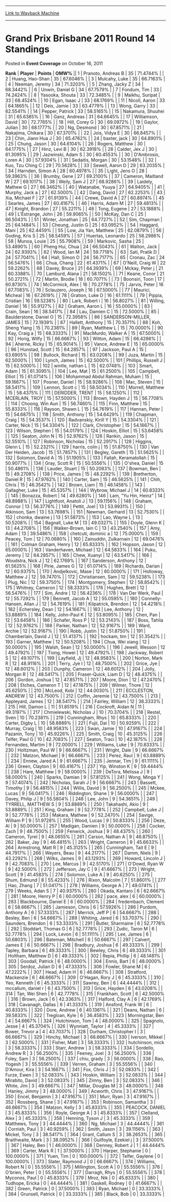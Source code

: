 
---
[Link to Wayback Machine](https://web.archive.org/web/20171030115528/https://magic.wizards.com/en/articles/archive/event-coverage/grand-prix-brisbane-2011-round-14-standings-2011-10-16)

[_metadata_:description]:- "RankPlayerPointsOMW% 1 Pranoto, Andreas B 3571.4744% 2 Huang, Hao-Shan 3567.6046% 3 Mulcahy, Luke 3566.7163% 4 Neeman, Jeremy 3471.3203% 5 Zhang, Jacky Z 3468.3442% 6 Unwin, Daniel G 34"
[_metadata_:generator]:- "Drupal 7 (http://drupal.org)"
[_metadata_:node]:- "447481"
[_metadata_:publish_date]:- "2011-10-16"
[_metadata_:source]:- "div-main-content"
[_metadata_:title]:- "Grand Prix Brisbane 2011 Round 14 Standings"
[_metadata_:wayback_capture_timestamp]:- "2017-10-30 11:55:28"
[_metadata_:wayback_raw_url]:- "https://web.archive.org/web/20171030115528id_/https://magic.wizards.com/en/articles/archive/event-coverage/grand-prix-brisbane-2011-round-14-standings-2011-10-16"
[_metadata_:wayback_url]:- "https://magic.wizards.com/en/articles/archive/event-coverage/grand-prix-brisbane-2011-round-14-standings-2011-10-16"
---


Grand Prix Brisbane 2011 Round 14 Standings
===========================================



 Posted in **Event Coverage**
 on October 16, 2011 












 **Rank** | **Player** | **Points** | **OMW%** ||  1  | Pranoto, Andreas B |  35 | 71.4744% |
|  2  | Huang, Hao-Shan |  35 | 67.6046% |
|  3  | Mulcahy, Luke |  35 | 66.7163% |
|  4  | Neeman, Jeremy |  34 | 71.3203% |
|  5  | Zhang, Jacky Z |  34 | 68.3442% |
|  6  | Unwin, Daniel G |  34 | 67.7579% |
|  7  | Fondum, Tim |  33 | 74.2424% |
|  8  | Yasooka, Shouta |  33 | 72.3485% |
|  9  | Maikhu, Suripat |  33 | 68.4524% |
|  10  | Egan, Isaac J |  33 | 68.1769% |
|  11  | Nicoll, Aaron |  33 | 64.1865% |
|  12  | Deix, Jamie |  33 | 63.4779% |
|  13  | Wong, Garry |  33 | 62.5541% |
|  14  | Pepper, Patrick |  33 | 58.5165% |
|  15  | Nakamura, Shuuhei |  31 | 65.6385% |
|  16  | Ganz, Andreas |  31 | 64.6645% |
|  17  | Williamson, David |  30 | 72.7765% |
|  18  | Hill, Corey G |  30 | 69.0972% |
|  19  | Gaylor, Julian |  30 | 68.1777% |
|  20  | Ng, Desmond |  30 | 67.8571% |
|  21  | Nakajima, Chikara |  30 | 67.3701% |
|  22  | Jois, Vidya E |  30 | 66.8457% |
|  23  | Chin, Jiann Hua J |  30 | 65.4762% |
|  24  | baxter, jack |  30 | 64.8901% |
|  25  | Chung, Jason |  30 | 64.6104% |
|  26  | Rogers, Matthew |  30 | 64.1775% |
|  27  | Hinz, Levi B |  30 | 62.3918% |
|  28  | Calder, Jex J |  30 | 61.3095% |
|  29  | Jazwinski, Adam S |  30 | 60.4553% |
|  30  | D'Ambrosio, Loren A |  30 | 57.9304% |
|  31  | Sedaitis, Morgan |  30 | 53.1548% |
|  32  | Kuo, Tzu Ching C |  29 | 70.5628% |
|  33  | Sewell, Aaron D |  29 | 63.2035% |
|  34  | Harnden, Simon A |  28 | 60.4978% |
|  35  | Light, Jens O |  28 | 59.3963% |
|  36  | Brumby, Gene |  27 | 69.2100% |
|  37  | Cameron, Maitland W |  27 | 69.1017% |
|  38  | Weily, Sam J |  27 | 68.9286% |
|  39  | Laidely, Mathew G |  27 | 66.3462% |
|  40  | Watanabe, Yuuya |  27 | 64.9405% |
|  41  | Murphy, Jack a |  27 | 62.5000% |
|  42  | Dang, David |  27 | 62.2253% |
|  43  | Xia, Michael F |  27 | 61.9139% |
|  44  | Crewe, David A |  27 | 60.8974% |
|  45  | Searles, James |  27 | 60.4167% |
|  46  | Harris, Adam M |  27 | 59.4813% |
|  47  | Knight, Brandon |  27 | 55.2211% |
|  48  | Tong, Eugene |  27 | 53.1888% |
|  49  | L'Estrange, John |  26 | 59.9065% |
|  50  | McKay, Dan C |  25 | 66.5043% |
|  51  | Winter, Jonathan |  25 | 64.7727% |
|  52  | Sim, Chapman |  25 | 64.1484% |
|  53  | Cheung, Justin G |  25 | 63.0952% |
|  54  | Haggard, Mani |  25 | 62.4459% |
|  55  | Low, Jia Yan, Matthew |  25 | 62.0879% |
|  56  | Goding, Kris S |  25 | 58.5459% |
|  57  | Huertas, Leonardo |  25 | 58.2986% |
|  58  | Munoa, Louie |  25 | 55.7908% |
|  59  | Markovic, Sasha |  25 | 53.4890% |
|  60  | Pheng Hui, Chua |  24 | 66.5043% |
|  61  | Walton, Jack |  24 | 62.9393% |
|  62  | Wood, Ian M |  24 | 59.7718% |
|  63  | Sati, Pratik D |  24 | 57.7041% |
|  64  | Hall, Simon O |  24 | 56.7177% |
|  65  | Cronau, Zac |  24 | 56.5476% |
|  66  | Chua, Chang |  22 | 61.4371% |
|  67  | O'Neill, Craig W |  22 | 59.2262% |
|  68  | Davey, Bruce |  21 | 64.3939% |
|  69  | Mckay, Peter j |  21 | 60.3388% |
|  70  | Lamburd, Alana |  21 | 58.1502% |
|  71  | Keane, Conor |  21 | 50.2721% |
|  72  | Martin, Brodie |  18 | 60.7071% |
|  73  | Boonsiri, Toon |  17 | 60.8730% |
|  74  | McCormick, Alex |  16 | 70.2778% |
|  75  | Jarvis, Peter |  16 | 67.7083% |
|  76  | Sclauzero, Joseph |  16 | 67.5000% |
|  77  | Maurici, Micheal |  16 | 67.2619% |
|  78  | Gration, Luke D |  16 | 61.1111% |
|  79  | Pippia, Cristian |  16 | 59.5238% |
|  80  | Lark, Robert i |  16 | 56.8027% |
|  81  | Willing, Daniel |  16 | 55.9127% |
|  82  | Graham, Aaron L |  16 | 55.0000% |
|  83  | Crain, Sean |  16 | 38.5417% |
|  84  | Lau, Damien C |  15 | 72.5000% |
|  85  | Baulderstone, Daniel O |  15 | 72.3958% |
|  86  | SANDERSON-MILLER, JAMES |  15 | 72.1939% |
|  87  | Hallett, Anthony |  15 | 70.3571% |
|  88  | Koh, Sheng Yiang |  15 | 70.2381% |
|  89  | Ryan, Matthew L |  15 | 70.0000% |
|  90  | Kay, Craig a |  15 | 68.3333% |
|  91  | MacMurdo, Walker A |  15 | 67.5000% |
|  92  | Horig, Wilfy |  15 | 66.6667% |
|  93  | Witton, Adam |  15 | 66.4286% |
|  94  | Aherne, Ricky |  15 | 65.9014% |
|  95  | Vance, Andrew E |  15 | 65.0000% |
|  96  | Hunstad, Scott |  15 | 64.2857% |
|  97  | Jackson, Paul A |  15 | 63.6905% |
|  98  | Bullock, Richard |  15 | 63.0208% |
|  99  | Juza, Martin |  15 | 62.5000% |
|  100  | Lynch, James |  15 | 62.5000% |
|  101  | Phillips, Russell J |  15 | 62.5000% |
|  102  | wintle, nathan L |  15 | 62.0748% |
|  103  | Smart, Adam |  15 | 61.3095% |
|  104  | Lee, Mat |  15 | 61.2500% |
|  105  | Campbell, Elliot |  15 | 61.0714% |
|  106  | Mohammad Abdul Rahman, Muham |  15 | 59.1667% |
|  107  | Posner, Daniel |  15 | 58.9286% |
|  108  | Mac, Steven |  15 | 58.5417% |
|  109  | Lennon, Scott c |  15 | 58.5034% |
|  110  | Morrell, Matthew |  15 | 58.4375% |
|  111  | DERIDDER, TRENT |  15 | 58.1250% |
|  112  | MCERLAIN, TROY |  15 | 57.5000% |
|  113  | Brown, Hayden J |  15 | 56.7708% |
|  114  | Choong, Win Aun |  15 | 56.7460% |
|  115  | Finn, Matthew |  15 | 55.8333% |
|  116  | Rayson, Shawn L |  15 | 54.7619% |
|  117  | Hannan, Peter |  15 | 54.6875% |
|  118  | Smith, Anthony |  15 | 54.6429% |
|  119  | Chapman, Craig |  15 | 54.3537% |
|  120  | Radvanskiy, Kirill Y |  15 | 54.3304% |
|  121  | Carter, Nick |  15 | 54.3304% |
|  122  | Clark, Christopher |  15 | 54.1667% |
|  123  | Wilson, Stephen |  15 | 54.0179% |
|  124  | Hoskin, Elliot |  15 | 53.6458% |
|  125  | Seaton, John N |  15 | 52.9762% |
|  126  | Rankin, Jason |  15 | 52.5510% |
|  127  | Robinson, Nicholas |  15 | 52.2917% |
|  128  | Higgins, Glenn L |  15 | 52.2321% |
|  129  | harris, colin j |  15 | 51.8750% |
|  130  | Van Der Heiden, Jacob |  15 | 51.7857% |
|  131  | Begley, Gareth |  15 | 51.5625% |
|  132  | Solomon, David A |  15 | 51.1905% |
|  133  | Fallah, Keramatollah |  15 | 50.9077% |
|  134  | Gray, Scott R |  15 | 50.5556% |
|  135  | O'shea, Daniel |  15 | 50.4861% |
|  136  | Lauder, Stuart |  15 | 50.2083% |
|  137  | Bowman, Ben |  15 | 49.2708% |
|  138  | Price, James |  15 | 48.2292% |
|  139  | Bretherton, Daniel R |  15 | 47.9762% |
|  140  | Carter, Sam |  15 | 46.5625% |
|  141  | Chih, Chris |  15 | 46.3542% |
|  142  | Brown, Liam |  15 | 46.1458% |
|  143  | Gallagher, Luke |  15 | 45.5357% |
|  144  | Wybrow, Michael J |  14 | 60.8333% |
|  145  | Bonazza, Robert |  14 | 49.6280% |
|  146  | Lam, "Yu Hin, Heinz" |  14 | 48.8988% |
|  147  | Lightfoot, Anatoli J |  13 | 59.1156% |
|  148  | Graham, Connor |  13 | 56.3776% |
|  149  | Pettit, Joel |  13 | 53.9931% |
|  150  | Atkinson, Sam |  13 | 53.7698% |
|  151  | Newman, Gerhard |  13 | 52.7530% |
|  152  | chonka, dwaine j |  13 | 51.5873% |
|  153  | Lao, Wayne L |  13 | 50.5208% |
|  154  | Bagnall, Luke M |  13 | 49.0327% |
|  155  | Doyle, Glenn K |  13 | 44.2708% |
|  156  | Walker-Brown, Iain C |  13 | 43.2540% |
|  157  | Amy, Adam |  13 | 39.5486% |
|  158  | chetcuti, dominic a |  12 | 75.0000% |
|  159  | Peacey, Tom |  12 | 70.0680% |
|  160  | Zainuddin, Zulkarnain |  12 | 69.0476% |
|  161  | Colman Graham, Henry |  12 | 65.8333% |
|  162  | Hopson, Jason |  12 | 65.0000% |
|  163  | Vanderhaven, Michael |  12 | 64.5833% |
|  164  | Puku, Jeremy |  12 | 64.2857% |
|  165  | Chew, Xuanyi |  12 | 63.5417% |
|  166  | Woudstra, Nick J |  12 | 62.1769% |
|  167  | Sanderson, Anthony |  12 | 61.5625% |
|  168  | Pirie, James G |  12 | 61.0714% |
|  169  | Richards, Darian |  12 | 60.9375% |
|  170  | Andjelkovic, Mase |  12 | 60.0000% |
|  171  | Holloway, Matthew J |  12 | 59.7470% |
|  172  | Christiansen, Sam |  12 | 59.5238% |
|  173  | Plug, Nic |  12 | 59.3750% |
|  174  | Montgomery, Stephen |  12 | 58.8542% |
|  175  | Whitney, Cameron |  12 | 58.3333% |
|  176  | Hughes, Brett |  12 | 56.5476% |
|  177  | Sim, Andre |  12 | 56.4236% |
|  178  | Van Der Werk, Paul |  12 | 55.7292% |
|  179  | Bennett, Jacob A |  12 | 55.0595% |
|  180  | Connelly-Hansen, Allan J |  12 | 54.7619% |
|  181  | Kilpatrick, Brendon |  12 | 54.4218% |
|  182  | Echersley, Dean |  12 | 54.1667% |
|  183  | Lee, Anthony |  12 | 53.8889% |
|  184  | Kelly, John-Paul K |  12 | 53.8095% |
|  185  | Chen, Pan |  12 | 53.6458% |
|  186  | Schafer, Ross P |  12 | 53.2143% |
|  187  | Boss, Tahlia |  12 | 52.9762% |
|  188  | Parker, Nathan |  12 | 52.9167% |
|  189  | Ward, Archie |  12 | 52.9167% |
|  190  | Robb, Justin |  12 | 51.8750% |
|  191  | Chamberlain, David J |  12 | 51.4137% |
|  192  | hockam, tim |  12 | 51.3542% |
|  193  | Garner, Matthew |  12 | 50.5208% |
|  194  | Chua, Wei xiang |  12 | 50.0000% |
|  195  | Walsh, Sean |  12 | 50.0000% |
|  196  | Jewell, Wesson |  12 | 49.4792% |
|  197  | Tiong, Howei |  12 | 49.4792% |
|  198  | Jackway, Robert S |  12 | 49.1071% |
|  199  | Layfield, Jj |  12 | 48.9583% |
|  200  | Norton, Mark R |  12 | 48.9116% |
|  201  | Terry, Jye I |  12 | 48.7500% |
|  202  | Grice, Jye |  12 | 48.6012% |
|  203  | Dunphy, Cameron |  12 | 48.6012% |
|  204  | Jolly, Morgan R |  12 | 48.5417% |
|  205  | Fraser-Quick, Liam D |  12 | 48.4375% |
|  206  | Gordon, Joshua |  12 | 47.8571% |
|  207  | Moore, Dion |  12 | 47.2470% |
|  208  | Etches, Cameron T |  12 | 47.1875% |
|  209  | Wilmer, Thore |  12 | 45.6250% |
|  210  | McLeod, Kobi |  12 | 44.0030% |
|  211  | ECCLESTON, ANDREW |  12 | 43.7500% |
|  212  | Coffin, Jeremie |  12 | 43.7500% |
|  213  | Appleyard, James |  12 | 38.5417% |
|  214  | Fairley, William |  12 | 38.3333% |
|  215  | Hill, Damon L |  11 | 51.8519% |
|  216  | Cockroft, Aidan N |  11 | 49.3197% |
|  217  | Chmielewski, Nicholas J |  10 | 70.3704% |
|  218  | Restel, Sven |  10 | 70.2381% |
|  219  | Cunningham, Rhys |  10 | 65.8333% |
|  220  | Carter, Digby L |  10 | 58.8889% |
|  221  | Fujii, Dai |  10 | 50.9259% |
|  222  | Murray, Craig |  10 | 48.9583% |
|  223  | Swan, Jamie |  10 | 47.9167% |
|  224  | Pazanin, Tony |  10 | 45.9226% |
|  225  | Smith, Craig |  10 | 45.3125% |
|  226  | Telfer, Paul G |  10 | 42.7083% |
|  227  | Seaton, Traci |  10 | 42.1875% |
|  228  | Fernandes, Martim |  9 | 72.0000% |
|  229  | Williams, Luke |  9 | 70.8333% |
|  230  | Holtzman, Paul W |  9 | 66.6667% |
|  231  | Wright, Dale |  9 | 66.6667% |
|  232  | Matzon, Michael |  9 | 66.6667% |
|  233  | Perez, Raul |  9 | 63.8889% |
|  234  | Ennew, Jared A |  9 | 61.6667% |
|  235  | Jennar, Tim |  9 | 61.1111% |
|  236  | Green, Clayton |  9 | 60.4167% |
|  237  | Yip, Winston K |  9 | 59.4444% |
|  238  | Hare, Matthew |  9 | 58.0000% |
|  239  | DeTora, Melissa J |  9 | 58.0000% |
|  240  | Sparks, Damian |  9 | 57.8125% |
|  241  | Wong, Minga Y |  9 | 57.4074% |
|  242  | Nicholas, Sarah J |  9 | 56.6667% |
|  243  | Bassett, Timothy |  9 | 56.4815% |
|  244  | Willis, David |  9 | 56.2500% |
|  245  | Mckee, Lucas |  9 | 56.0417% |
|  246  | Riddington, Shane |  9 | 56.0000% |
|  247  | Davey, Philip J |  9 | 55.5804% |
|  248  | Lee, John |  9 | 54.3651% |
|  249  | TYRRELL, MATTHEW S |  9 | 53.8889% |
|  250  | Takahashi, Akio |  9 | 53.8889% |
|  251  | King, Graham |  9 | 52.7778% |
|  252  | Campbell, Luke J |  9 | 52.7778% |
|  253  | Makara, Mathew |  9 | 52.2470% |
|  254  | Savige, William P |  9 | 51.9728% |
|  255  | Wood, Lucas |  9 | 50.8333% |
|  256  | Deze, Al |  9 | 50.0000% |
|  257  | Madigan, Damien |  9 | 50.0000% |
|  258  | Cocker, Zach |  9 | 48.7500% |
|  259  | Fenwick, Joshua |  9 | 48.4375% |
|  260  | Cameron, Tyrel |  9 | 48.0655% |
|  261  | Carson, Nathan A |  9 | 46.8750% |
|  262  | Baker, Jay |  9 | 46.4815% |
|  263  | Wright, Cameron |  9 | 45.6633% |
|  264  | Armstrong, Matt R |  9 | 45.3125% |
|  265  | Cunningham, Tait E |  9 | 44.7917% |
|  266  | Weyers, Beau |  9 | 44.2177% |
|  267  | Damm, Niels |  9 | 43.2292% |
|  268  | Wilks, James |  9 | 43.1293% |
|  269  | Howard, Lincoln J |  9 | 42.7083% |
|  270  | Lee, Marcus |  9 | 42.5170% |
|  271  | O'Dowd, Ryan W |  9 | 42.5000% |
|  272  | Jefferson, Jay C |  9 | 41.6667% |
|  273  | Wright, Scott |  9 | 41.4583% |
|  274  | Solomon, Luke A |  9 | 40.6250% |
|  275  | Shum, Edmund |  8 | 55.4233% |
|  276  | Rixon, Malcolm |  7 | 51.8601% |
|  277  | Hao, Zhang |  7 | 51.0417% |
|  278  | Williams, George A |  7 | 49.0741% |
|  279  | Weeks, Adan S |  7 | 40.9375% |
|  280  | Okada, Kantaro |  6 | 62.6667% |
|  281  | Moore, Henry P |  6 | 60.0000% |
|  282  | pace, alex |  6 | 60.0000% |
|  283  | Blackbourne, Daniel E |  6 | 60.0000% |
|  284  | fredembach, Clement |  6 | 58.6667% |
|  285  | Jamieson, Chris |  6 | 57.5926% |
|  286  | Purdom, Anthony A |  6 | 57.3333% |
|  287  | Merrick, Jeff P |  6 | 54.6667% |
|  288  | Besley, Ben |  6 | 54.6667% |
|  289  | Whiting, Jared |  6 | 53.7037% |
|  290  | Saunders, Brendon |  6 | 53.3333% |
|  291  | Butler, Sharmaine |  6 | 52.7778% |
|  292  | Stoddart, Thomas G |  6 | 52.7778% |
|  293  | Zudic, Taron M |  6 | 52.7778% |
|  294  | Lock, Levon |  6 | 51.1111% |
|  295  | Lee, James |  6 | 50.6803% |
|  296  | Bateman, Mitchell |  6 | 50.6667% |
|  297  | Calvert, James E |  6 | 50.6667% |
|  298  | Bradbury, Joshua |  6 | 49.3333% |
|  299  | Tapley, Barbara |  6 | 49.3333% |
|  300  | Bewley, Chris |  6 | 49.3333% |
|  301  | Holtham, Matthew D |  6 | 49.3333% |
|  302  | Repia, Phillip |  6 | 48.1481% |
|  303  | Goodall, Patrick |  6 | 48.0000% |
|  304  | Ennis, Bart |  6 | 48.0000% |
|  305  | Serdoz, Julian D |  6 | 47.3333% |
|  306  | Fowler, Shane M |  6 | 47.2222% |
|  307  | Head, Adam H |  6 | 46.6667% |
|  308  | Stratford, Mackenzie |  6 | 46.6667% |
|  309  | O'Hagan, Rory J |  6 | 45.3333% |
|  310  | Yeo, Kenneth |  6 | 45.3333% |
|  311  | Sawrey, Ben |  6 | 44.4444% |
|  312  | mccallum, daniel r |  6 | 43.7500% |
|  313  | Grice, Hayden |  6 | 43.0208% |
|  314  | Tan, Wei Shen |  6 | 42.7778% |
|  315  | Frankham, Scott |  6 | 42.5000% |
|  316  | Brown, Jack |  6 | 42.3363% |
|  317  | Halford, Clay A |  6 | 42.1769% |
|  318  | Cavanagh, Dallas |  6 | 41.3333% |
|  319  | Ansford, Frank W |  6 | 40.8333% |
|  320  | Dore, Andrew |  6 | 40.1361% |
|  321  | Deans, Nathan |  6 | 39.5833% |
|  322  | Tregloan, Kyle |  6 | 36.4583% |
|  323  | Morningstar, Ben |  4 | 54.6667% |
|  324  | Hutchinson, Tom |  4 | 48.0000% |
|  325  | Spagnolo, Jesse |  4 | 45.3704% |
|  326  | Wynniatt, Taylor |  4 | 45.3333% |
|  327  | Bower, Trevor a |  4 | 43.7037% |
|  328  | Durham, Christopher I |  3 | 66.6667% |
|  329  | Hinchy, Michael |  3 | 66.6667% |
|  330  | Iverson, Mikkel |  3 | 62.5000% |
|  331  | Fisher, Matt |  3 | 58.3333% |
|  332  | hutchinson, mick |  3 | 58.3333% |
|  333  | Starr, Andrew |  3 | 58.3333% |
|  334  | Sordello, Andrew R |  3 | 56.2500% |
|  335  | Feeney, Joel |  3 | 56.2500% |
|  336  | Foley, Sam |  3 | 56.2500% |
|  337  | chiu, grady |  3 | 56.0000% |
|  338  | Rao, Yogesh |  3 | 55.5556% |
|  339  | Verren, Graham |  3 | 55.5556% |
|  340  | D'Amour, Kira |  3 | 54.1667% |
|  341  | Fox, Chris J |  3 | 52.0833% |
|  342  | Furze, Ewen |  3 | 52.0833% |
|  343  | Hoskin, William |  3 | 52.0833% |
|  344  | Mirabito, David |  3 | 52.0833% |
|  345  | Zimny, Ben |  3 | 52.0833% |
|  346  | White, Jim |  3 | 49.6667% |
|  347  | Millar, Douglas M |  3 | 48.0000% |
|  348  | Hanley, Jimmy |  3 | 48.0000% |
|  349  | Acworth, Chris |  3 | 47.9167% |
|  350  | Encel, Benjamin |  3 | 47.9167% |
|  351  | Murr, Ryan |  3 | 47.9167% |
|  352  | Rossberg, Shane |  3 | 47.9167% |
|  353  | Robinson, Samantha |  3 | 46.6667% |
|  354  | Matzon, Kelly |  3 | 45.8333% |
|  355  | PEACOCK, DANIEL |  3 | 45.8333% |
|  356  | Royle, George A |  3 | 45.8333% |
|  357  | Clelland, Alex |  3 | 45.3333% |
|  358  | Henning, Tyson J |  3 | 45.3333% |
|  359  | Matthews, Tony |  3 | 44.4444% |
|  360  | Ng, Michael |  3 | 44.4444% |
|  361  | Cornish, Paul |  3 | 40.9259% |
|  362  | Smith, Jason |  3 | 39.1156% |
|  363  | Mickel, Tony |  3 | 38.5417% |
|  364  | Grant, Callum S |  3 | 38.2653% |
|  365  | Braithwaite, Mark |  3 | 38.0952% |
|  366  | Guilfoyle, Ezekiel j |  3 | 37.5000% |
|  367  | Haley, Ben |  1 | 46.0000% |
|  368  | Denney, Robert J |  1 | 44.4444% |
|  369  | Carter, Mark R |  1 | 37.5000% |
|  370  | Harper, Stephanie |  0 | 100.0000% |
|  371  | Yuen, Tim |  0 | 100.0000% |
|  372  | Telfer, Gaylene |  0 | 100.0000% |
|  373  | Slater, Raymond J |  0 | 66.6667% |
|  374  | Williams, Robert N |  0 | 55.5556% |
|  375  | Millington, Scott A |  0 | 55.5556% |
|  376  | O'brien, Peter |  0 | 55.5556% |
|  377  | Darragh, Rhys |  0 | 55.5556% |
|  378  | Myconos, Paul |  0 | 45.8333% |
|  379  | Mroz, Nik |  0 | 45.8333% |
|  380  | Tudhope, Ericka |  0 | 44.4444% |
|  381  | Gaskell, Rodney |  0 | 41.6667% |
|  382  | Green, Patrick |  0 | 37.5000% |
|  383  | Ryan, Michael |  0 | 33.3333% |
|  384  | Grunsell, Patrick |  0 | 33.3333% |
|  385  | Black, Bob |  0 | 33.3333% |







